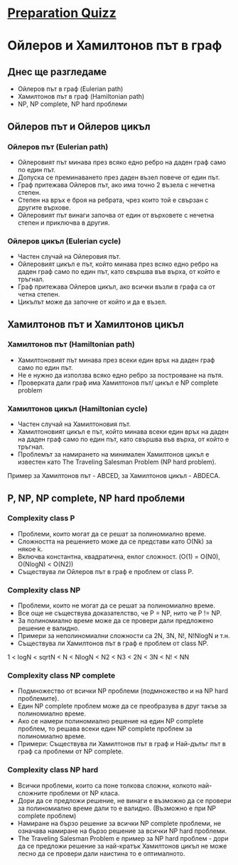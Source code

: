 # [Preparation Quizz](https://quizizz.com/admin/quiz/63b6032ee105dc001da0512e/exam-preparation)
# Ойлеров и Хамилтонов път в граф

## Днес ще разгледаме
* Ойлеров път в граф (Eulerian path)
* Хамилтонов път в граф (Hamiltonian path)
* NP, NP complete, NP hard проблеми

## Ойлеров път и Ойлеров цикъл
### Ойлеров път (Eulerian path)
* Ойлеровият път минава през всяко едно ребро на даден граф само по един път.
* Допуска се преминаването през даден възел повече от един път.
* Граф притежава Ойлеров път, ако има точно 2 възела с нечетна степен.
* Степен на връх е броя на ребрата, чрез които той е свързан с другите върхове.
* Ойлеровият път винаги започва от един от върховете с нечетна степен и приключва в другия.

### Ойлеров цикъл (Eulerian cycle)
* Частен случай на Ойлеровия път.
* Ойлеровият цикъл е път, който минава през всяко едно ребро на даден граф само по един път, като свършва във върха, от който е тръгнал.
* Граф притежава Ойлеров цикъл, ако всички възли в графа са от четна степен.
* Цикълът може да започне от който и да е възел.

## Хамилтонов път и Хамилтонов цикъл
### Хамилтонов път (Hamiltonian path)
* Хамилтоновият път минава през всеки един връх на даден граф само по един път.
* Не е нужно да използва всяко едно ребро за построяване на пътя.
* Проверката дали граф има Хамилтонов път/ цикъл е NP complete problem

### Хамилтонов цикъл (Hamiltonian cycle)
* Частен случай на Хамилтоновия път.
* Хамилтоновият цикъл е път, който минава всеки един връх на даден на даден граф само по един път, като свършва във върха, от който е тръгнал.
* Проблемът за намирането на минимален Хамилтонов цикъл е известен като The Traveling Salesman Problem (NP hard problem).

Пример за Хамилтонов път - ABCED, за Хамилтонов цикъл - ABDECA.

## P, NP, NP complete, NP hard проблеми
### Complexity class P
* Проблеми, които могат да се решат за полиномиално време.
* Сложността на решението може да се представи като O(Nk) за някое k.
* Включва константна, квадратична, енлог сложност. (O(1) = O(N0), O(NlogN) < O(N2))
* Съществува ли Ойлеров път в граф е проблем от class P.

### Complexity class NP
* Проблеми, които не могат да се решат за полиномиално време.
* Все още не съществува доказателство, че P = NP, нито че P != NP.
* За полиномиално време може да се провери дали предложено решение е валидно.
* Примери за неполиномиални сложности са 2N, 3N, N!, N!NlogN и т.н.
* Съществува ли Хамилтонов път в граф е проблем от class NP.

1 < logN < sqrtN < N < NlogN < N2 < N3 < 2N < 3N < N! < NN

### Complexity class NP complete
* Подмножество от всички NP проблеми (подмножество и на NP hard проблемите).
* Един NP complete проблем може да се преобразува в друг такъв за полиномиално време.
* Ако се намери полиномиално решение на един NP complete проблем, то решава всеки един NP complete проблем за полиномиално време.
* Примери: Съществува ли Хамилтонов път в граф и Най-дълъг път в граф са проблеми от NP complete.

### Complexity class NP hard
* Всички проблеми, които са поне толкова сложни, колкото най-сложните проблеми от NP класа.
* Дори да се предложи решение, не винаги е възможно да се провери за полиномиално време дали то е валидно. (Възможно е при NP complete проблем)
* Намиране на бързо решение за всички NP complete проблеми, не означава намиране на бързо решение за всички NP hard проблеми.
* The Traveling Salesman Problem е пример за NP hard проблем - дори да се предложи решение за най-кратък Хамилтонов цикъл не може лесно да се провери дали наистина то е оптималното.
